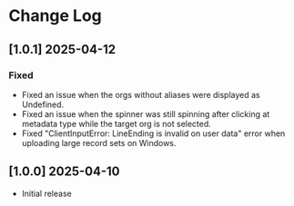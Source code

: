 # Change Log

## [1.0.1] 2025-04-12

### Fixed

-   Fixed an issue when the orgs without aliases were displayed as Undefined.
-   Fixed an issue when the spinner was still spinning after clicking at metadata type while the target org is not selected.
-   Fixed "ClientInputError: LineEnding is invalid on user data" error when uploading large record sets on Windows.

## [1.0.0] 2025-04-10

-   Initial release
